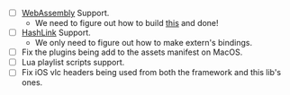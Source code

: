 - [ ] [WebAssembly](https://webassembly.org) Support.
  - We need to figure out how to build [this](https://code.videolan.org/b1ue/vlc.js) and done!
- [ ] [HashLink](https://hashlink.haxe.org/) Support.
  - We only need to figure out how to make extern's bindings.
- [ ] Fix the plugins being add to the assets manifest on MacOS.
- [ ] Lua playlist scripts support.
- [ ] Fix iOS vlc headers being used from both the framework and this lib's ones.
